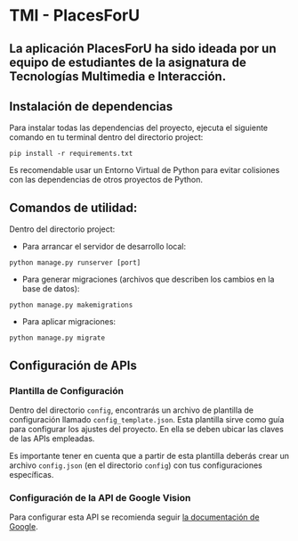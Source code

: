 # TMI - PlacesForU
## La aplicación **PlacesForU** ha sido ideada por un equipo de estudiantes de la asignatura de Tecnologías Multimedia e Interacción.

## Instalación de dependencias

 Para instalar todas las dependencias del proyecto, ejecuta el siguiente comando en tu terminal dentro del directorio project:

    pip install -r requirements.txt

Es recomendable usar un Entorno Virtual de Python para evitar colisiones con las dependencias de otros proyectos de Python.

## Comandos de utilidad:

Dentro del directorio project:

- Para arrancar el servidor de desarrollo local:
 ```
 python manage.py runserver [port]
 ```

- Para generar migraciones (archivos que describen los cambios en la base de datos):
 ```
 python manage.py makemigrations
 ```
- Para aplicar migraciones:
 ```
 python manage.py migrate
 ```

## Configuración de APIs
### Plantilla de Configuración

Dentro del directorio `config`, encontrarás un archivo de plantilla de configuración llamado `config_template.json`. Esta plantilla sirve como guía para configurar los ajustes del proyecto.
En ella se deben ubicar las claves de las APIs empleadas.

Es importante tener en cuenta que a partir de esta plantilla deberás crear un archivo `config.json` (en el directorio `config`) con tus configuraciones específicas.

### Configuración de la API de Google Vision

Para configurar esta API se recomienda seguir [la documentación de Google](https://cloud.google.com/vision/docs/setup).

